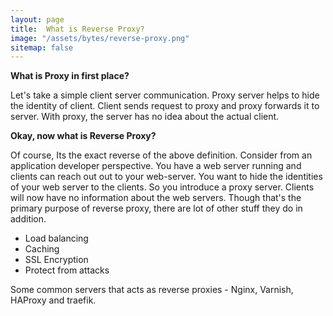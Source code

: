 ```yaml
---
layout: page
title:  What is Reverse Proxy?
image: "/assets/bytes/reverse-proxy.png"
sitemap: false
---
```


**What is Proxy in first place?**

Let's take a simple client server communication. Proxy server helps to hide the identity of client. Client sends request to proxy and proxy forwards it to server. With proxy, the server has no idea about the actual client. 

**Okay, now what is Reverse Proxy?**

Of course, Its the exact reverse of the above definition. Consider from an application developer perspective. You have a web server running and clients can reach out out to your web-server. You want to hide the identities of your web server to the clients. So you introduce a proxy server. Clients will now have no information about the web servers. Though that's the primary purpose of reverse proxy, there are lot of other stuff they do in addition.

- Load balancing
- Caching
- SSL Encryption
- Protect from attacks

Some common servers that acts as reverse proxies - Nginx, Varnish, HAProxy and traefik.

